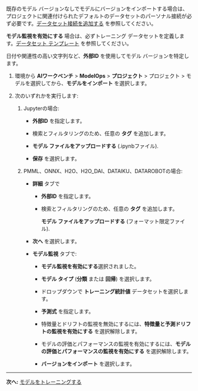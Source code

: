 既存のモデル バージョンなしでモデルにバージョンをインポートする場合は、プロジェクトに関連付けられたデフォルトのデータセットのパーソナル接続が必ず必要です。[データセット接続を追加する](vpe1725389258480.md) を参照してください。

**モデル監視を有効にする** 場合は、必ずトレーニング データセットを定義します。[データセット テンプレート](nwv1725409283494.md) を参照してください。

日付や関連性の高い文字列など、**外部ID** を使用してモデル バージョンを特定します。

1.  環境から **AIワークベンチ** > **ModelOps** > **プロジェクト** > プロジェクト > モデルを選択してから、**モデルをインポート** を選択します。


1.  次のいずれかを実行します:

    1.  Jupyterの場合:

        -   **外部ID** を指定します。


        -   検索とフィルタリングのため、任意の **タグ** を追加します。


        -   **モデル ファイルをアップロードする** (.ipynbファイル).


        -   **保存** を選択します。


    1.  PMML、ONNX、H2O、H2O_DAI、DATAIKU、DATAROBOTの場合:

        -   **詳細** タブで

            -   **外部ID** を指定します。


            -   検索とフィルタリングのため、任意の **タグ** を追加します。

                **モデル ファイルをアップロードする** (フォーマット限定ファイル).


        -   **次へ** を選択します。


        -   **モデル監視** タブで:

            -   **モデル監視を有効にする**選択されました。


            -   **モデル タイプ** (**分類** または **回帰**) を選択します。


            -   ドロップダウンで **トレーニング統計値** データセットを選択します。


            -   **予測式** を指定します。


            -   特徴量とドリフトの監視を無効にするには、**特徴量と予測ドリフトの監視を有効にする** を選択解除します。


            -   モデルの評価とパフォーマンスの監視を有効にするには、**モデルの評価とパフォーマンスの監視を有効にする** を選択解除します。


            -   **バージョンをインポート** を選択します。


---

**次へ:** [モデルをトレーニングする](etl1725408512818.md)

